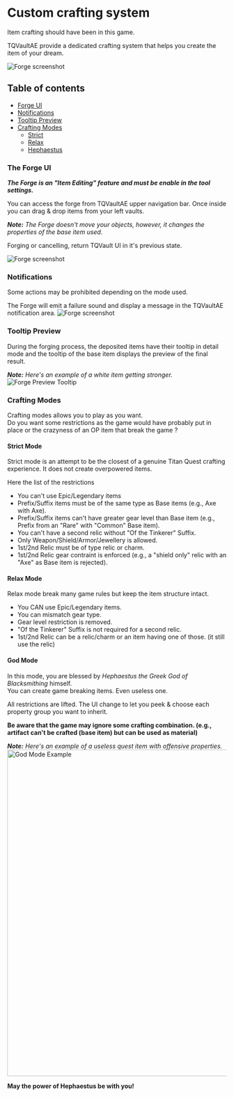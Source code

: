 # Custom crafting system

Item crafting should have been in this game. 

TQVaultAE provide a dedicated crafting system that helps you create the item of your dream.

![Forge screenshot](documentation/forge_ui_global.jpg)

## Table of contents
* [Forge UI](#UI)
* [Notifications](#Notifications)
* [Tooltip Preview](#TooltipPreview)
* [Crafting Modes](#Modes)
    + [Strict](#StrictMode)
    + [Relax](#RelaxMode)
    + [Hephaestus](#GodMode)

### <a id="UI"></a>The Forge UI
**_The Forge is an "Item Editing" feature and must be enable in the tool settings._**

You can access the forge from TQVaultAE upper navigation bar. 
Once inside you can drag & drop items from your left vaults.

_**Note:** The Forge doesn't move your objects, however, it changes the properties of the base item used._

Forging or cancelling, return TQVault UI in it's previous state.

![Forge screenshot](documentation/forge_ui.png)

### <a id="Notifications"></a>Notifications
Some actions may be prohibited depending on the mode used.

The Forge will emit a failure sound and display a message in the TQVaultAE notification area.
![Forge screenshot](documentation/forge_ui_notifications.png)

### <a id="TooltipPreview"></a>Tooltip Preview
During the forging process, the deposited items have their tooltip in detail 
mode and the tooltip of the base item displays the preview of the final result.

_**Note:** Here's an example of a white item getting stronger._
![Forge Preview Tooltip](documentation/forge_ui_preview.png)

### <a id="Modes"></a>Crafting Modes
Crafting modes allows you to play as you want.
<br />
Do you want some restrictions as the game would have probably put in place or the crazyness of an OP item that break the game ?

#### <a id="StrictMode"></a>Strict Mode
Strict mode is an attempt to be the closest of a genuine Titan Quest crafting experience.
It does not create overpowered items.

Here the list of the restrictions
+ You can't use Epic/Legendary items
+ Prefix/Suffix items must be of the same type as Base items (e.g., Axe with Axe).
+ Prefix/Suffix items can't have greater gear level than Base item (e.g., Prefix from an "Rare" with "Common" Base item).
+ You can't have a second relic without "Of the Tinkerer" Suffix.
+ Only Weapon/Shield/Armor/Jewellery is allowed.
+ 1st/2nd Relic must be of type relic or charm.
+ 1st/2nd Relic gear contraint is enforced (e.g., a "shield only" relic with an "Axe" as Base item is rejected).

#### <a id="RelaxMode"></a>Relax Mode
Relax mode break many game rules but keep the item structure intact.
+ You CAN use Epic/Legendary items.
+ You can mismatch gear type.
+ Gear level restriction is removed.
+ "Of the Tinkerer" Suffix is not required for a second relic.
+ 1st/2nd Relic can be a relic/charm or an item having one of those. (it still use the relic)

#### <a id="GodMode"></a>God Mode
In this mode, you are blessed by *Hephaestus the Greek God of Blacksmithing* himself.
<br />
You can create game breaking items. Even useless one.

All restrictions are lifted.
The UI change to let you peek & choose each property group you want to inherit.

**Be aware that the game may ignore some crafting combination. (e.g., artifact can't be crafted (base item) but can be used as material)**

_**Note:** Here's an example of a useless quest item with offensive properties._
<br />
<img src="./documentation/forge_ui_godmode.png" width="750" alt="God Mode Example" />
<br />

**May the power of Hephaestus be with you!**